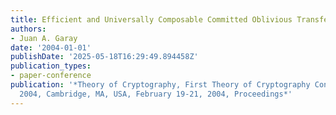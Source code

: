 ```yaml
---
title: Efficient and Universally Composable Committed Oblivious Transfer and Applications
authors:
- Juan A. Garay
date: '2004-01-01'
publishDate: '2025-05-18T16:29:49.894458Z'
publication_types:
- paper-conference
publication: '*Theory of Cryptography, First Theory of Cryptography Conference, TCC
  2004, Cambridge, MA, USA, February 19-21, 2004, Proceedings*'
---
```

